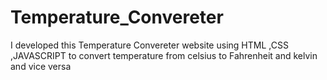 # Temperature_Convereter
I developed this Temperature Convereter website  using HTML ,CSS ,JAVASCRIPT to convert temperature from celsius to Fahrenheit and kelvin and vice versa
